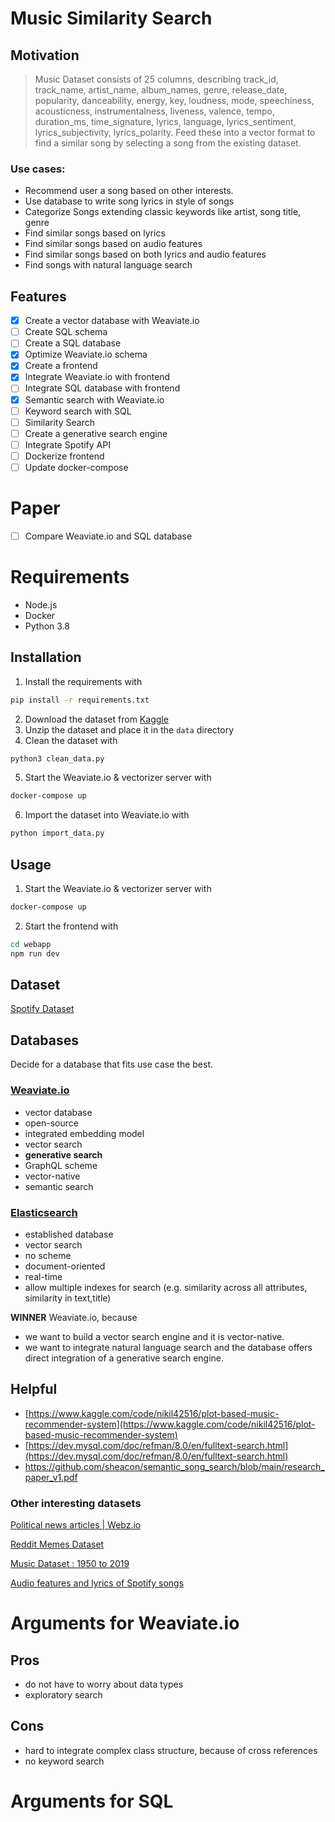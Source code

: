 # Music Similarity Search
## Motivation

> Music Dataset consists of 25 columns, describing track_id, track_name, artist_name, album_names, genre, release_date, popularity, danceability, energy, key, loudness, mode, speechiness, acousticness, instrumentalness, liveness, valence, tempo, duration_ms, time_signature, lyrics, language, lyrics_sentiment, lyrics_subjectivity, lyrics_polarity.
Feed these into a vector format to find a similar song by selecting a song from the existing dataset.

### Use cases:

- Recommend user a song based on other interests.
- Use database to write song lyrics in style of songs
- Categorize Songs extending classic keywords like artist, song title, genre
- Find similar songs based on lyrics
- Find similar songs based on audio features
- Find similar songs based on both lyrics and audio features
- Find songs with natural language search

##  Features
- [x] Create a vector database with Weaviate.io
- [ ] Create SQL schema
- [ ] Create a SQL database
- [x] Optimize Weaviate.io schema
- [x] Create a frontend
- [x] Integrate Weaviate.io with frontend
- [ ] Integrate SQL database with frontend
- [x] Semantic search with Weaviate.io
- [ ] Keyword search with SQL
- [ ] Similarity Search
- [ ] Create a generative search engine
- [ ] Integrate Spotify API
- [ ] Dockerize frontend
- [ ] Update docker-compose

# Paper
- [ ] Compare Weaviate.io and SQL database

# Requirements
- Node.js
- Docker
- Python 3.8
## Installation
1. Install the requirements with
```bash
pip install -r requirements.txt
```
2. Download the dataset from [Kaggle](https://www.kaggle.com/datasets/imuhammad/audio-features-and-lyrics-of-spotify-songs)
3. Unzip the dataset and place it in the `data` directory
4. Clean the dataset with 
```bash
python3 clean_data.py
```

5. Start the Weaviate.io & vectorizer server with
```bash
docker-compose up
```

6. Import the dataset into Weaviate.io with
```bash
python import_data.py
```

## Usage
1. Start the Weaviate.io & vectorizer server with
```bash
docker-compose up
```

2. Start the frontend with
```bash
cd webapp
npm run dev
```


## Dataset

[Spotify Dataset](https://www.kaggle.com/datasets/imuhammad/audio-features-and-lyrics-of-spotify-songs)

## Databases
Decide for a database that fits use case the best.
### [Weaviate.io](https://weaviate.io/?utm_source=google&utm_medium=cpc&utm_campaign=18703782893&utm_content=142806251237&utm_term=weaviate%20database&gclid=CjwKCAjwl6OiBhA2EiwAuUwWZeSv5162-ikjmZwHUoACgHfJjNiNXGfvP3a1GaWv4CTS3Sr6gq2syxoCbwsQAvD_BwE)

- vector database
- open-source
- integrated embedding model
- vector search
- **generative search**
- GraphQL scheme
- vector-native
- semantic search

### [Elasticsearch](https://www.elastic.co/de/elasticsearch/)

- established database
- vector search
- no scheme
- document-oriented
- real-time
- allow multiple indexes for search (e.g. similarity across all attributes, similarity in text,title)

**WINNER** Weaviate.io, because
- we want to build a vector search engine and it is vector-native.
- we want to integrate natural language search and the database offers direct integration of a generative search engine.
## Helpful

- [https://www.kaggle.com/code/nikil42516/plot-based-music-recommender-system](https://www.kaggle.com/code/nikil42516/plot-based-music-recommender-system)
- [https://dev.mysql.com/doc/refman/8.0/en/fulltext-search.html](https://dev.mysql.com/doc/refman/8.0/en/fulltext-search.html)
- https://github.com/sheacon/semantic_song_search/blob/main/research_paper_v1.pdf

### Other interesting datasets

[Political news articles | Webz.io](https://webz.io/free-datasets/political-news-articles/)

[Reddit Memes Dataset](https://www.kaggle.com/datasets/sayangoswami/reddit-memes-dataset)

[Music Dataset : 1950 to 2019](https://www.kaggle.com/datasets/saurabhshahane/music-dataset-1950-to-2019)

[Audio features and lyrics of Spotify songs](https://www.kaggle.com/datasets/imuhammad/audio-features-and-lyrics-of-spotify-songs)



# Arguments for Weaviate.io
## Pros
- do not have to worry about data types
- exploratory search
## Cons
- hard to integrate complex class structure, because of cross references
- no keyword search
# Arguments for SQL